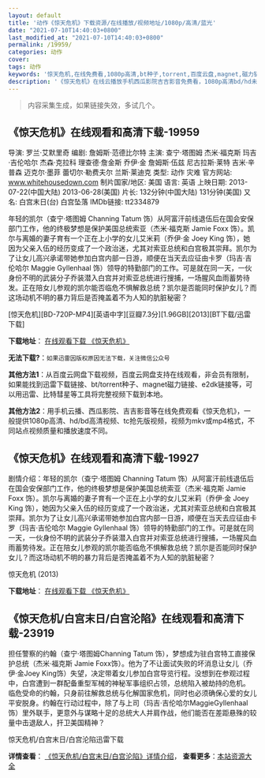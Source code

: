 ```yaml
---
layout: default
title: '动作《惊天危机》下载资源/在线播放/视频地址/1080p/高清/蓝光'
date: "2021-07-10T14:40:03+0800"
last_modified_at: "2021-07-10T14:40:03+0800"
permalink: /19959/
categories: 动作
cover:
tags: 动作
keywords: '惊天危机,在线免费看,1080p高清,bt种子,torrent,百度云盘,magnet,磁力链,迅雷下载资源'
description: '《惊天危机》在线云播放手机西瓜影院吉吉影音免费看，1080p高清bd/hd未删减完整版和tc抢先枪版，mkv/mp4格式，附带bt/torrent种子、magnet/磁力链、百度云盘、网盘资源迅雷下载链接'
---
```


>内容采集生成，如果链接失效，多试几个。


## 《惊天危机》在线观看和高清下载-19959

导演: 罗兰·艾默里奇 编剧: 詹姆斯·范德比尔特 主演: 查宁·塔图姆 杰米·福克斯 玛吉·吉伦哈尔 杰森·克拉科 理查德·詹金斯 乔伊·金 詹姆斯·伍兹 尼古拉斯·莱特 吉米·辛普森 迈克尔·墨菲 蕾切尔·勒费夫尔 兰斯·莱迪克 类型: 动作 灾难 官方网站: www.whitehousedown.com 制片国家/地区: 美国 语言: 英语 上映日期: 2013-07-22(中国大陆) 2013-06-28(美国) 片长: 132分钟(中国大陆) 131分钟(美国) 又名: 白宫末日(台) 白宫坠落 IMDb链接: tt2334879

年轻的凯尔（查宁·塔图姆 Channing Tatum 饰）从阿富汗前线退伍后在国会安保部门工作，他的终极梦想是保护美国总统索亚（杰米·福克斯 Jamie Foxx 饰）。凯尔与离婚的妻子育有一个正在上小学的女儿艾米莉（乔伊·金 Joey King 饰），她因为父亲入伍的经历变成了一个政治迷，尤其对索亚总统和白宫极其崇拜。凯尔为了让女儿高兴承诺带她参加白宫内部一日游，顺便在当天去应征由卡罗（玛吉·吉伦哈尔 Maggie Gyllenhaal 饰）领导的特勤部门的工作。可是就在同一天，一伙身份不明的武装分子乔装潜入白宫并对索亚总统进行搜捕，一场腥风血雨蓄势待发。正在陪女儿参观的凯尔能否临危不惧解救总统？凯尔是否能同时保护女儿？而这场动机不明的暴力背后是否掩盖着不为人知的肮脏秘密？


[惊天危机][BD-720P-MP4][英语中字][豆瓣7.3分][1.96GB][2013][BT下载/迅雷下载]

**下载地址**： [在线观看下载 《惊天危机》](https://www.btdx8.com/torrent/white_house_down_2013.html) 


**无法下载?**：`如果迅雷因版权原因无法下载，关注微信公众号 `

**其他方法1**：从百度云网盘下载视频，百度云网盘支持在线观看，非会员有限制，如果能找到迅雷下载链接、bt/torrent种子、magnet磁力链接、e2dk链接等，可以用迅雷、比特彗星等工具将完整视频下载到本地。

**其他方法2**：用手机云播、西瓜影院、吉吉影音等在线免费观看《惊天危机》，一般提供1080p高清、hd/bd高清视频、tc抢先版视频，视频为mkv或mp4格式，不同站点视频质量和播放速度不同。


## 《惊天危机》在线观看和高清下载-19927

剧情介绍：年轻的凯尔（查宁·塔图姆 Channing Tatum 饰）从阿富汗前线退伍后在国会安保部门工作，他的终极梦想是保护美国总统索亚（杰米·福克斯 Jamie Foxx 饰）。凯尔与离婚的妻子育有一个正在上小学的女儿艾米莉（乔伊·金 Joey King 饰），她因为父亲入伍的经历变成了一个政治迷，尤其对索亚总统和白宫极其崇拜。凯尔为了让女儿高兴承诺带她参加白宫内部一日游，顺便在当天去应征由卡罗（玛吉·吉伦哈尔 Maggie Gyllenhaal 饰）领导的特勤部门的工作。可是就在同一天，一伙身份不明的武装分子乔装潜入白宫并对索亚总统进行搜捕，一场腥风血雨蓄势待发。正在陪女儿参观的凯尔能否临危不惧解救总统？凯尔是否能同时保护女儿？而这场动机不明的暴力背后是否掩盖着不为人知的肮脏秘密？


惊天危机 (2013)

**下载地址**： [在线观看下载 《惊天危机》](https://www.btbtdy.me/btdy/dy2088.html) 


## 《惊天危机/白宫末日/白宫沦陷》在线观看和高清下载-23919

担任警察的约翰（查宁·塔图姆Channing Tatum 饰），梦想成为驻白宫特工直接保护总统（杰米·福克斯 Jamie Foxx饰）。他为了不让面试失败的坏消息让女儿（乔伊·金Joey King饰）失望，决定带着女儿参加白宫导览行程。没想到在参观过程中，白宫遭到一群配备重型军械的神秘军事组织占领，总统陷入被劫持的危机。</span>　　临危受命的约翰，只身前往解救总统与化解国家危机，同时也必须确保心爱的女儿平安脱身。约翰在行动过程中，除了与上司（玛吉·吉伦哈尔MaggieGyllenhaal 饰）里外联手，更意外与谋略十足的总统大人并肩作战，他们能否在差距悬殊的较量中击退敌人，扞卫美国精神？


惊天危机/白宫末日/白宫沦陷迅雷下载

**详情查看**： [《惊天危机/白宫末日/白宫沦陷》详情介绍](/movie/23919/)， **查看更多**：[本站资源大全](/movie/t/all/)

